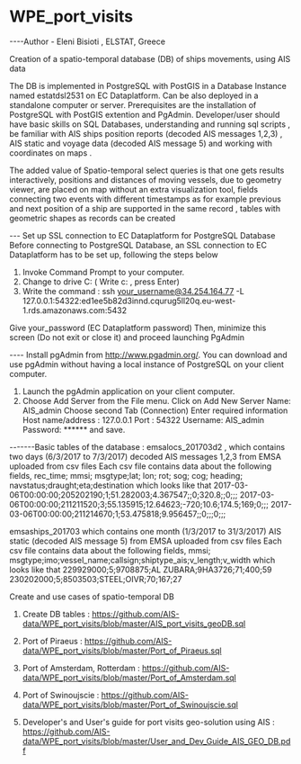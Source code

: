 # WPE_port_visits

----Author - Eleni Bisioti , ELSTAT, Greece

Creation of a  spatio-temporal database (DB) of ships movements, using AIS data

The DB is implemented in PostgreSQL with PostGIS in a Database Instance named estatdsl2531 on EC Dataplatform. 
Can be also deployed in a standalone computer or server. 
Prerequisites are the installation of PostgreSQL with PostGIS extention and PgAdmin. 
Developer/user should have basic skills on SQL Databases, understanding and running sql scripts , 
be familiar with AIS ships position reports (decoded AIS messages 1,2,3) , AIS static and voyage data (decoded AIS message 5) and working with coordinates on maps . 

The added value of Spatio-temporal select queries is that one gets results interactively, 
positions and distances of moving vessels, due to  geometry  viewer, are placed on map without an extra visualization tool, 
fields connecting two events with different timestamps as for example previous and next position of a ship are supported in the same record , 
tables with geometric shapes as records can be created  

---	Set up SSL connection to EC Dataplatform for PostgreSQL Database
           Before connecting to PostgreSQL Database, an SSL connection to EC Dataplatform has to be set up, following the steps below 
1.	Invoke Command Prompt to your computer.
2.	Change to drive C: ( Write c: , press Enter)
3.	Write the command :
ssh  your_username@34.254.164.77 -L 127.0.0.1:54322:ed1ee5b82d3innd.cqurug5ll20q.eu-west-1.rds.amazonaws.com:5432 

Give your_password  (EC Dataplatform password)
Then, minimize this screen (Do not exit or close it) and  proceed launching PgAdmin

---- Install pgAdmin from http://www.pgadmin.org/. You can download and use pgAdmin without having a local instance of PostgreSQL on your client computer.
1.	Launch the pgAdmin application on your client computer.
2.	Choose Add Server from the File menu.
Click on Add New Server 
Name: AIS_admin 
Choose second Tab (Connection)
Enter required information
Host name/address : 127.0.0.1
Port : 54322
Username: AIS_admin
Password: ******
 and save.

-------Basic tables of the database : 
emsalocs_201703d2 , which contains two days (6/3/2017 to 7/3/2017)  decoded AIS messages 1,2,3 from EMSA uploaded from csv files Each csv file contains data about the following fields, 
rec_time; mmsi; msgtype;lat; lon; rot; sog; cog; heading; navstatus;draught;eta;destination
which looks like that
2017-03-06T00:00:00;205202190;1;51.282003;4.367547;;0;320.8;;0;;;
2017-03-06T00:00:00;211211520;3;55.135915;12.64623;-720;10.6;174.5;169;0;;;
2017-03-06T00:00:00;211214670;1;53.475818;9.956457;;0;;;0;;;

emsaships_201703 which contains one month (1/3/2017 to 31/3/2017)  AIS static (decoded AIS message 5) from EMSA uploaded from csv files Each csv file contains data about the following fields,
mmsi; msgtype;imo;vessel_name;callsign;shiptype_ais;v_length;v_width
which looks like that
229929000;5;9708875;AL ZUBARA;9HA3726;71;400;59
230202000;5;8503503;STEEL;OIVR;70;167;27

Create and use cases of spatio-temporal DB 
1.	Create DB tables : https://github.com/AIS-data/WPE_port_visits/blob/master/AIS_port_visits_geoDB.sql
2.	Port of Piraeus : https://github.com/AIS-data/WPE_port_visits/blob/master/Port_of_Piraeus.sql
3.	Port of Amsterdam, Rotterdam : https://github.com/AIS-data/WPE_port_visits/blob/master/Port_of_Amsterdam.sql
4.	Port of Swinoujscie : https://github.com/AIS-data/WPE_port_visits/blob/master/Port_of_Swinoujscie.sql

5.	Developer's and User's guide for port visits geo-solution using AIS : https://github.com/AIS-data/WPE_port_visits/blob/master/User_and_Dev_Guide_AIS_GEO_DB.pdf
